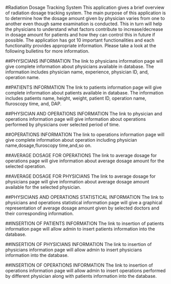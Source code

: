 #Radiation Dosage Tracking System
This application gives a brief overview of radiation dosage tracking system. The main purpose of this application is to determine how the dosage amount given by physician varies from one to another even though same examination is conducted. This in turn will help the physicians to understand what factors contribute to increase/decrease in dosage amount for patients and how they can control this in future if possible. The application has got 10 important functionalities and each functionality provides appropriate information. Please take a look at the following bulletins for more information.


##PHYSICIANS INFORMATION
The link to physicians information page will give complete information about physicians available in database. The information includes physician name, experience, physician ID, and, operation name.


##PATIENTS INFORMATION
The link to patients information page will give complete information about patients available in database. The information includes patients name, height, weight, patient ID, operation name, fluroscopy time, and, DAP.


##PHYSICIAN AND OPERATIONS INFORMATION
The link to physician and operations information page will give information about operations performed by physicians over selected period of time.


##OPERATIONS INFORMATION
The link to operations information page will give complete information about operation including physician name,dosage,fluroscopy time,and,so on.


##AVERAGE DOSAGE FOR OPERATIONS
The link to average dosage for operations page will give information about average dosage amount for the selected operation.


##AVERAGE DOSAGE FOR PHYSICIANS
The link to average dosage for physicians page will give information about average dosage amount available for the selected physician.


##PHYSICIANS AND OPERATIONS STATISTICAL INFORMATION
The link to physicians and operations statistical information page will give a graphical representation of average dosage amount given by selected doctors and their corresponding information.


##INSERTION OF PATIENTS INFORMATION
The link to insertion of patients information page will allow admin to insert patients information into the database.


##INSERTION OF PHYSICIANS INFORMATION
The link to insertion of physicians information page will allow admin to insert physicians information into the database.


##INSERTION OF OPERATIONS INFORMATION
The link to insertion of operations information page will allow admin to insert operations performed by different physician along with patients information into the database.
